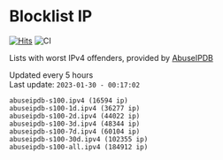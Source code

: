 # Blocklist IP

[![Hits](https://hits.seeyoufarm.com/api/count/incr/badge.svg?url=https%3A%2F%2Fgithub.com%2Fborestad%2Fblocklist-ip%2F&count_bg=%2379C83D&title_bg=%23555555&icon=&icon_color=%23E7E7E7&title=hits&edge_flat=false)](https://hits.seeyoufarm.com)  ![CI](https://img.shields.io/github/workflow/status/borestad/blocklist-ip/CI?style=flat-square)

Lists with worst IPv4 offenders, provided by [AbuseIPDB](https://www.abuseipdb.com/)

<!-- FOOTER-PLACEHOLDER -->
Updated every 5 hours<br>
Last update: `2023-01-30 - 00:17:02`
```
abuseipdb-s100.ipv4 (16594 ip)
abuseipdb-s100-1d.ipv4 (36277 ip)
abuseipdb-s100-2d.ipv4 (44022 ip)
abuseipdb-s100-3d.ipv4 (48344 ip)
abuseipdb-s100-7d.ipv4 (60104 ip)
abuseipdb-s100-30d.ipv4 (102355 ip)
abuseipdb-s100-all.ipv4 (184912 ip)
```
